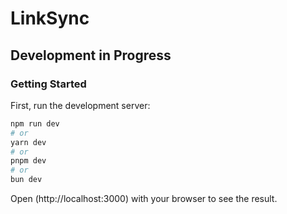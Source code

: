 # LinkSync

## Development in Progress

### Getting Started

First, run the development server:

```bash
npm run dev
# or
yarn dev
# or
pnpm dev
# or
bun dev
```

Open (http://localhost:3000) with your browser to see the result.
